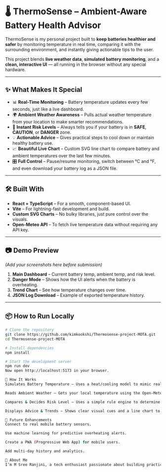# 🌡️ ThermoSense – Ambient-Aware Battery Health Advisor

ThermoSense is my personal project built to **keep batteries healthier and safer** by monitoring temperature in real time, comparing it with the surrounding environment, and instantly giving actionable tips to the user.  

This project blends **live weather data**, **simulated battery monitoring**, and a **clean, interactive UI** — all running in the browser without any special hardware.

---

## ✨ What Makes It Special
- 📊 **Real-Time Monitoring** – Battery temperature updates every few seconds, just like a live dashboard.
- 🌍 **Ambient Weather Awareness** – Pulls actual weather temperature from your location to make smarter recommendations.
- 🚦 **Instant Risk Levels** – Always tells you if your battery is in **SAFE**, **CAUTION**, or **DANGER** zone.
- 💡 **Actionable Advice** – Gives practical steps to cool down or maintain healthy battery use.
- 📈 **Beautiful Live Chart** – Custom SVG line chart to compare battery and ambient temperatures over the last few minutes.
- 🎛 **Full Control** – Pause/resume monitoring, switch between °C and °F, and even download your battery log as a JSON file.

---

## 🛠 Built With
- **React + TypeScript** – For a smooth, component-based UI.
- **Vite** – For lightning-fast development and build.
- **Custom SVG Charts** – No bulky libraries, just pure control over the visuals.
- **Open-Meteo API** – To fetch live temperature data without requiring any API key.

---

## 📷 Demo Preview
*(Add your screenshots here before submission)*  
1. **Main Dashboard** – Current battery temp, ambient temp, and risk level.  
2. **Danger Mode** – Shows how the UI alerts when the battery is overheating.  
3. **Trend Chart** – See how temperature changes over time.  
4. **JSON Log Download** – Example of exported temperature history.

---

## 📦 How to Run Locally
```bash
# Clone the repository
git clone https://github.com/kimkookshi/Thermosense-project-MOTA.git
cd Thermosense-project-MOTA

# Install dependencies
npm install

# Start the development server
npm run dev
Now open http://localhost:5173 in your browser.

🧠 How It Works
Simulates Battery Temperature – Uses a heat/cooling model to mimic real-world battery behavior.

Reads Ambient Weather – Gets your local temperature using the Open-Meteo API.

Compares & Decides Risk Level – Uses a simple rule engine to determine if you’re safe or need action.

Displays Advice & Trends – Shows clear visual cues and a line chart to track changes.

🚀 Future Enhancements
Connect to real mobile battery sensors.

Use machine learning for predictive overheating alerts.

Create a PWA (Progressive Web App) for mobile users.

Add multi-day history and analytics.

🙋 About Me
I’m M Sree Ranjini, a tech enthusiast passionate about building practical, user-friendly solutions that combine data, design, and problem-solving. This project is part of my journey to sharpen my skills in modern frontend development and real-time data visualization.


